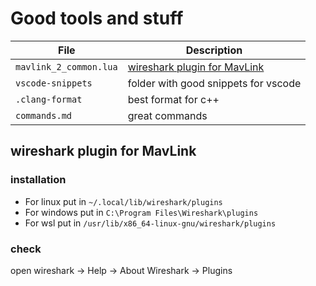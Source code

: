 # Good tools and stuff

| File                   | Description                                                   |
| ---------------------- | ------------------------------------------------------------- |
| `mavlink_2_common.lua` | [wireshark plugin for MavLink](#wireshark-plugin-for-mavlink) |
| `vscode-snippets`      | folder with good snippets for vscode                          |
| `.clang-format`        | best format for c++                                           |
| `commands.md`          | great commands                                                |

## wireshark plugin for MavLink

### installation

- For linux put in `~/.local/lib/wireshark/plugins`
- For windows put in `C:\Program Files\Wireshark\plugins`
- For wsl put in `/usr/lib/x86_64-linux-gnu/wireshark/plugins`

### check

open wireshark -> Help -> About Wireshark -> Plugins
